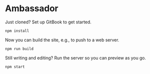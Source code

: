 # Ambassador

Just cloned? Set up GitBook to get started.

    npm install

Now you can build the site, e.g., to push to a web server.

    npm run build

Still writing and editing? Run the server so you can preview as you go.

    npm start
